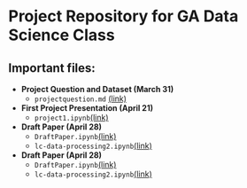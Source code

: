 # Project Repository for GA Data Science Class

## Important files:

- **Project Question and Dataset (March 31)**
	- `projectquestion.md` [(link)](projectquestion.md)
- **First Project Presentation (April 21)**
	- `project1.ipynb`[(link)](project1.ipynb)
- **Draft Paper (April 28)**
	- `DraftPaper.ipynb`[(link)](DraftPaper.ipynb)
	- `lc-data-processing2.ipynb`[(link)](lc-data-processing2.ipynb)
- **Draft Paper (April 28)**
	- `DraftPaper.ipynb`[(link)](DraftPaper.ipynb)
	- `lc-data-processing2.ipynb`[(link)](lc-data-processing2.ipynb)


